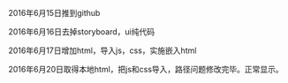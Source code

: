 2016年6月15日推到github


2016年6月16日去掉storyboard，ui纯代码


2016年6月17日增加html，导入js，css，实施嵌入html


2016年6月20日取得本地html，把js和css导入，路径问题修改完毕。正常显示。



